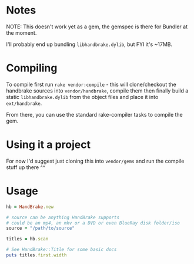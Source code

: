 # Notes

NOTE: This doesn't work yet as a gem, the gemspec is there for Bundler at the moment.

I'll probably end up bundling `libhandbrake.dylib`, but FYI it's ~17MB.

# Compiling

To compile first run `rake vendor:compile` - this will clone/checkout the handbrake sources into
`vendor/handbrake`, compile them then finally build a static `libhandbrake.dylib` from the object files
and place it into `ext/handbrake`.

From there, you can use the standard rake-compiler tasks to compile the gem.

# Using it a project

For now I'd suggest just cloning this into `vendor/gems` and run the compile stuff up there ^^

# Usage

``` ruby
hb = HandBrake.new

# source can be anything HandBrake supports
# could be an mp4, an mkv or a DVD or even BlueRay disk folder/iso
source = "/path/to/source"

titles = hb.scan

# See HandBrake::Title for some basic docs
puts titles.first.width
```